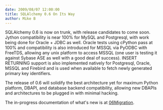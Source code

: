 ```yaml
---
date: 2009/08/07 12:00:00
title: SQLAlchemy 0.6 On Its Way
author: Mike B
---
```

SQLAlchemy 0.6 is now on trunk, with release candidates to come soon.   Jython compatibility
is near 100% for MySQL and Postgresql, with work being done for Oracle + JDBC as well.
Oracle tests using cPython pass at 100% and compatibility is also introduced for MSSQL
via PyODBC with FreeTDS, allowing any unix platform to access MSSQL (one user is testing
it against Sybase ASE as well with a good deal of success).  INSERT RETURNING support
is also implemented natively for Postgresql, Oracle, MSSQL and Firebird and is used when
available to fetch newly generated primary key identifiers.

The release of 0.6 will solidify the best architecture yet for maximum Python platform, DBAPI,
and database backend compatibility, allowing new DBAPIs and architectures to be plugged in
with minimal hacking.

The in-progress documentation of what's new is at <a href="/trac/wiki/06Migration">06Migration</a>.

